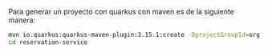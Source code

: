 Para generar un proyecto con quarkus con maven es de la siguiente manera:

```bash
mvn io.quarkus:quarkus-maven-plugin:3.15.1:create -DprojectGroupId=org.acme -DprojectArtifactId=reservation-service -Dextensions=quarkus-rest-jackson,quarkus-rest-client-jackson,quarkus-smallrye-openapi -DnoCode
cd reservation-service
```